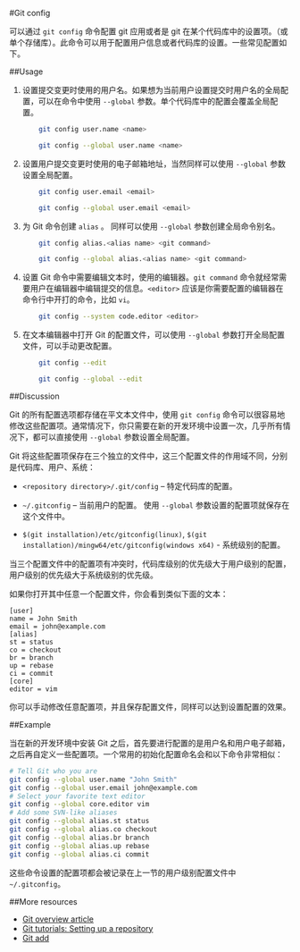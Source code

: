 #Git config

可以通过 ```git config``` 命令配置 git 应用或者是 git 在某个代码库中的设置项。（或单个存储库）。此命令可以用于配置用户信息或者代码库的设置。一些常见配置如下。

##Usage

1.  设置提交变更时使用的用户名。如果想为当前用户设置提交时用户名的全局配置，可以在命令中使用 ```--global``` 参数。单个代码库中的配置会覆盖全局配置。

    ```bash
        git config user.name <name>
    ```

    ```bash
        git config --global user.name <name>
    ```

2.  设置用户提交变更时使用的电子邮箱地址，当然同样可以使用 ```--global``` 参数设置全局配置。

    ```bash
        git config user.email <email>
    ```
    
    ```bash
        git config --global user.email <email>
    ```
3.  为 Git 命令创建 ```alias``` 。 同样可以使用 ```--global``` 参数创建全局命令别名。

    ```bash
        git config alias.<alias name> <git command>
    ```
    
    ```bash
        git config --global alias.<alias name> <git command>
    ```
4.  设置 Git 命令中需要编辑文本时，使用的编辑器。```git command``` 命令就经常需要用户在编辑器中编辑提交的信息。```<editor>``` 应该是你需要配置的编辑器在命令行中开打的命令，比如 ```vi```。

    ```bash
        git config --system code.editor <editor>
    ```

5.  在文本编辑器中打开 Git 的配置文件，可以使用 ```--global``` 参数打开全局配置文件，可以手动更改配置。

    ```bash
        git config --edit
    ```
    
    ```bash
        git config --global --edit
    ```

##Discussion

Git 的所有配置选项都存储在平文本文件中，使用 ```git config``` 命令可以很容易地修改这些配置项。通常情况下，你只需要在新的开发环境中设置一次，几乎所有情况下，都可以直接使用 ```--global``` 参数设置全局配置。

Git 将这些配置项保存在三个独立的文件中，这三个配置文件的作用域不同，分别是代码库、用户、系统：

- ```<repository directory>/.git/config``` – 特定代码库的配置。

- ```~/.gitconfig``` – 当前用户的配置。 使用 ```--global``` 参数设置的配置项就保存在这个文件中。

- ```$(git installation)/etc/gitconfig(linux)```, ```$(git installation)/mingw64/etc/gitconfig(windows x64)``` - 系统级别的配置。

当三个配置文件中的配置项有冲突时，代码库级别的优先级大于用户级别的配置，用户级别的优先级大于系统级别的优先级。

如果你打开其中任意一个配置文件，你会看到类似下面的文本：

```
[user] 
name = John Smith
email = john@example.com
[alias]
st = status
co = checkout
br = branch
up = rebase
ci = commit
[core]
editor = vim
```

你可以手动修改任意配置项，并且保存配置文件，同样可以达到设置配置的效果。

##Example

当在新的开发环境中安装 Git 之后，首先要进行配置的是用户名和用户电子邮箱，之后再自定义一些配置项。一个常用的初始化配置命名会和以下命令非常相似：

```bash
# Tell Git who you are
git config --global user.name "John Smith"
git config --global user.email john@example.com
# Select your favorite text editor
git config --global core.editor vim
# Add some SVN-like aliases
git config --global alias.st status
git config --global alias.co checkout
git config --global alias.br branch
git config --global alias.up rebase
git config --global alias.ci commit
```

这些命令设置的配置项都会被记录在上一节的用户级别配置文件中 ```~/.gitconfig```。

##More resources

- [Git overview article][1]
- [Git tutorials: Setting up a repository][2]
- [Git add][3]

<!-- Links -->
[1]: ./git-articles-overview.md
[2]: https://www.atlassian.com/git/tutorials/setting-up-a-repository/git-config
[3]: ./git-command-git-add.md
